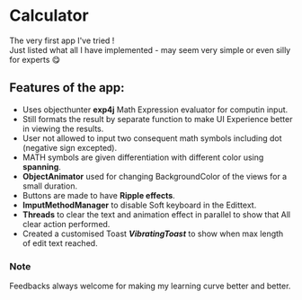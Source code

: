# Calculator
The very first app I've tried ! <br>Just listed what all I have implemented - may seem very simple or even silly for experts :yum:
</br>

## Features of the app:
- Uses objecthunter **exp4j** Math Expression evaluator for computin input.
- Still formats the result by separate function to make UI Experience better in viewing the results.
- User not allowed to input two consequent math symbols including dot (negative sign excepted).
- MATH symbols are given differentiation with different color using **spanning**.
- **ObjectAnimator** used for changing BackgroundColor of the views for a small duration.
- Buttons are made to have **Ripple effects**.
- **ImputMethodManager** to disable Soft keyboard in the Edittext.
- **Threads** to clear the text and animation effect in parallel to show that All clear action performed.
- Created a customised Toast **_VibratingToast_** to show when max length of edit text reached.

### Note

Feedbacks always welcome for making my learning curve better and better.
